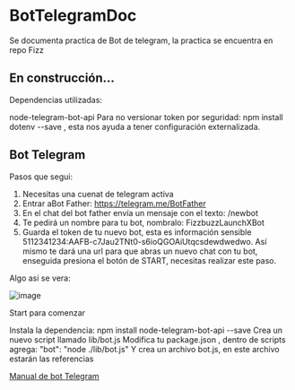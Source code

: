 # BotTelegramDoc
Se documenta practica de Bot de telegram, la practica se encuentra en repo Fizz

## En construcción...

Dependencias utilizadas:

node-telegram-bot-api 
Para no versionar token por seguridad: npm install dotenv --save , esta nos ayuda a tener configuración externalizada.

## Bot Telegram

Pasos que segui:
1. Necesitas una cuenat de telegram activa
2. Entrar aBot Father: https://telegram.me/BotFather
3. En el chat del bot father envía un mensaje con el texto: /newbot
4. Te pedirá un nombre para tu bot, nombralo: FizzbuzzLaunchXBot
5. Guarda el token de tu nuevo bot, esta es información sensible 5112341234:AAFB-c7Jau2TNt0-s6ioQGOAiUtqcsdewdwedwo.
Así mismo te dará una url para que abras un nuevo chat con tu bot, enseguida presiona el botón de START, necesitas realizar este paso.

Algo asi se vera:

![image](https://user-images.githubusercontent.com/99162884/167800070-e706d00a-aef3-4c24-9ee9-c9c81cf198d4.png)


Start para comenzar

Instala la dependencia: npm install node-telegram-bot-api --save
Crea un nuevo script llamado lib/bot.js
Modifica tu package.json , dentro de scripts agrega: "bot": "node ./lib/bot.js"
Y crea un archivo bot.js, en este archivo estarán las referencias


[Manual de bot Telegram](https://core.telegram.org/bots)
